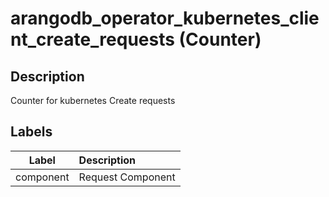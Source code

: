 # arangodb_operator_kubernetes_client_create_requests (Counter)

## Description

Counter for kubernetes Create requests

## Labels

|   Label   | Description       |
|:---------:|:------------------|
| component | Request Component |
